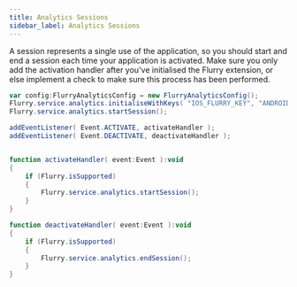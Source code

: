 ```yaml
---
title: Analytics Sessions
sidebar_label: Analytics Sessions
---
```


A session represents a single use of the application, so you should start and end a 
session each time your application is activated. Make sure you only add the activation 
handler after you've initialised the Flurry extension, or else implement a check to 
make sure this process has been performed.


```actionscript
var config:FlurryAnalyticsConfig = new FlurryAnalyticsConfig();
Flurry.service.analytics.initialiseWithKeys( "IOS_FLURRY_KEY", "ANDROID_FLURRY_KEY", config );
Flurry.service.analytics.startSession();

addEventListener( Event.ACTIVATE, activateHandler );
addEventListener( Event.DEACTIVATE, deactivateHandler );


function activateHandler( event:Event ):void
{
	if (Flurry.isSupported)
	{
		Flurry.service.analytics.startSession();
	}
}

function deactivateHandler( event:Event ):void
{
	if (Flurry.isSupported)
	{
		Flurry.service.analytics.endSession();
	}
}
```

